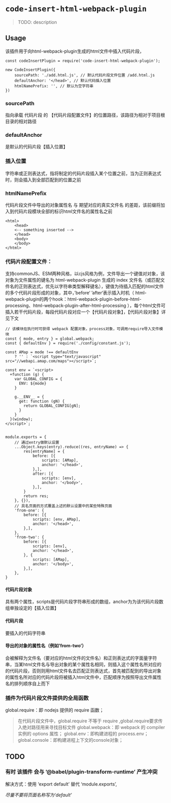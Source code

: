 # `code-insert-html-webpack-plugin`

> TODO: description

## Usage

该插件用于向html-webpack-plugin生成的html文件中插入代码片段，
```
const codeInsertPlugin = require('code-insert-html-webpack-plugin');

new CodeInsertPlugin({
    sourcePath: './add.html.js', // 默认代码片段文件位置 /add.html.js
    defaultAnchor: '</head>', // 默认代码插入位置
    htmlNamePrefix: '', // 默认为空字符串
})

```
### sourcePath
指向承载 代码片段 的 【代码片段配置文件】的位置路径，该路径为相对于项目根目录的相对路径

### defaultAnchor
是默认的代码片段【插入位置】

### 插入位置
字符串或正则表达式，指将制定的代码片段插入某个位置之前，当为正则表达式时，则会插入到全部匹配到的位置之前

### htmlNamePrefix
代码片段文件中导出的对象属性名 与 期望对应的真实文件名 的差距，该前缀将加入到代码片段模块全部的标识html文件名的属性名之前
```
<html>
    <head>
    <-- something inserted -->
    </head>
    <body>
    </body>
</html>

```
### 代码片段配置文件：
支持commonJS、ESM两种风格，以cjs风格为例，文件导出一个键值对对象，该对象为文件属性的键名为 html-webpack-plugin 生成的 index 文件名（或匹配文件名的正则表达式，优先以字符串类型解释键名），键值为待插入匹配的html文件的多个代码片段形成的对象，其中，’before‘ ’after‘表示插入时机（ html-webpack-plugin的两个hook：html-webpack-plugin-before-html-processing、html-webpack-plugin-after-html-processing ），每个html文件可插入若干代码片段，每段代码片段对应一个【代码片段对象】，【代码片段对象】详见下文
```
// 该模块在执行时可获得 webpack 配置对象，process对象，可调用require导入文件模块
const { mode, entry } = global.webpack;
const { defaultEnv } = require('./config/constant.js');

const AMap = mode !== defaultEnv
    ? '' : `<script type="text/javascript" src="//webapi.amap.com/maps"></script>`;

const env = `<script>
  +function (g) {
    var GLOBAL_CONFIG = {
      ENV: ${mode}
    }

    g.__ENV__ = {
      get: function (gN) {
        return GLOBAL_CONFIG[gN];
      }
    }
  }(window);
</script>`;


module.exports = {
    // 通过entry做默认设置
    ...Object.keys(entry).reduce((res, entryName) => {
        res[entryName] = {
            before: [{
                scripts: [AMap],
                anchor: '</head>',
            },],
            after: [{
                scripts: [env],
                anchor: '</body>',
            },],
        }
        return res;
    }, {}),
    // 具名页面的方式覆盖上述的默认设置中的某些特殊页面
    'from-one': {
        before: [{
            scripts: [env, AMap],
            anchor: '</head>',
        },],
    },
    'from-two': {
        before: [{
            scripts: [env],
            anchor: '</head>',
        }, {
            scripts: [AMap],
            anchor: '</body>',
        },],
    },
}

```
#### 代码片段对象
具有两个属性，scripts是代码片段字符串形成的数组，anchor为为该代码片段数组单独设定的【插入位置】
#### 代码片段
要插入的代码字符串
#### 导出的对象的属性名（例如’from-two‘）
会被解释为文件名（要对应的html文件的文件名）和正则表达式的字面量字符串，当某html文件名与导出对象的某个属性名相同，则插入这个属性名所对应的的代码片段，否则则用html文件名去匹配正则表达式，首先被匹配到的导出对象的属性名所对应的代码片段将被插入html文件中，匹配顺序为按照导出文件属性名的排列顺序自上而下

### 插件为代码片段文件提供的全局函数

global.require：即 nodejs 提供的 require 函数；
> 在代码片段文件中，global.require 不等于 require ,global.require要求传入绝对路径用来寻找目标文件
global.webpack：即 webpack 的 compiler 实例的 options 属性；
global.env：即构建进程的 process.env；
global.console：即构建进程上下文的console对象；

## TODO
### 有时 该插件 会与 ’@babel/plugin-transform-runtime’ 产生冲突
解决方式：使用 ‘export default’ 替代 ‘module.exports’,

_尽量不要将页面名称写为‘default’_
